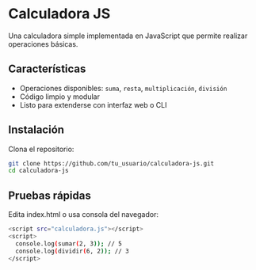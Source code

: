 # Calculadora JS

Una calculadora simple implementada en JavaScript que permite realizar operaciones básicas.

## Características

- Operaciones disponibles: `suma`, `resta`, `multiplicación`, `división`
- Código limpio y modular
- Listo para extenderse con interfaz web o CLI

## Instalación

Clona el repositorio:

```bash
git clone https://github.com/tu_usuario/calculadora-js.git
cd calculadora-js
```

## Pruebas rápidas
Edita index.html o usa consola del navegador:
```bash
<script src="calculadora.js"></script>
<script>
  console.log(sumar(2, 3)); // 5
  console.log(dividir(6, 2)); // 3
</script>
 ```

